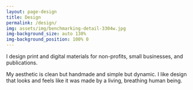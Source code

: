 ```yaml
---
layout: page-design
title: Design
permalink: /design/
img: assets/img/benchmarking-detail-3304w.jpg
img-background_size: auto 130%
img-background_position: 100% 0
---
```


I design print and digital materials for non-profits, small businesses, and publications. 

My aesthetic is clean but handmade and simple but dynamic. I like design that looks and feels like it was made by a living, breathing human being.